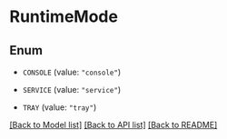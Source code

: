 # RuntimeMode

## Enum


* `CONSOLE` (value: `"console"`)

* `SERVICE` (value: `"service"`)

* `TRAY` (value: `"tray"`)


[[Back to Model list]](../README.md#documentation-for-models) [[Back to API list]](../README.md#documentation-for-api-endpoints) [[Back to README]](../README.md)


